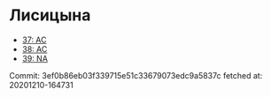 # Лисицына
- [37: AC](37.md)
- [38: AC](38.md)
- [39: NA](39.md)

Commit: 3ef0b86eb03f339715e51c33679073edc9a5837c
 fetched at: 20201210-164731
